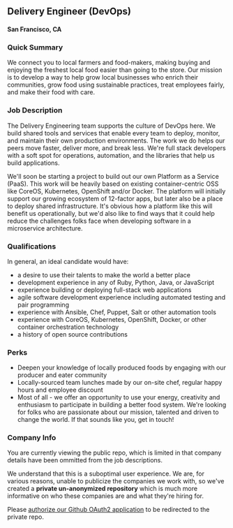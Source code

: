 ## Delivery Engineer (DevOps)
#### San Francisco, CA

### Quick Summary
We connect you to local farmers and food-makers, making buying and enjoying the freshest local food easier than going to the store. Our mission is to develop a way to help grow local businesses who enrich their communities, grow food using sustainable practices, treat employees fairly, and make their food with care.

### Job Description
The Delivery Engineering team supports the culture of DevOps here. We build shared tools and services that enable every team to deploy, monitor, and maintain their own production environments. The work we do helps our peers move faster, deliver more, and break less. We're full stack developers with a soft spot for operations, automation, and the libraries that help us build applications.

We'll soon be starting a project to build out our own Platform as a Service (PaaS).  This work will be heavily based on existing container-centric OSS like CoreOS, Kubernetes, OpenShift and/or Docker.  The platform will initially support our growing ecosystem of 12-factor apps, but later also be a place to deploy shared infrastructure.  It's obvious how a platform like this will benefit us operationally, but we'd also like to find ways that it could help reduce the challenges folks face when developing software in a microservice architecture.

### Qualifications
In general, an ideal candidate would have:
+	a desire to use their talents to make the world a better place
+	development experience in any of Ruby, Python, Java, or JavaScript
+	experience building or deploying full-stack web applications
+	agile software development experience including automated testing and pair programming
+	experience with Ansible, Chef, Puppet, Salt or other automation tools
+	experience with CoreOS, Kubernetes, OpenShift, Docker, or other container orchestration technology
+	a history of open source contributions

### Perks
+	Deepen your knowledge of locally produced foods by engaging with our producer and eater community
+	Locally-sourced team lunches made by our on-site chef, regular happy hours and employee discount
+	Most of all - we offer an opportunity to use your energy, creativity and enthusiasm to participate in building a better food system. We're looking for folks who are passionate about our mission, talented and driven to change the world. If that sounds like you, get in touch!

### Company Info
You are currently viewing the public repo, which is limited in that company details have been ommitted from the job descriptions.  
    
We understand that this is a suboptimal user experience.  We are, for various reasons, unable to publicize the companies we work with, so we've
created a **private un-anonymized repository** which is much more informative on who these companies are and what they're hiring for.  
    
Please [authorize our Github OAuth2 application](https://letsrockit.co/users/auth/github?job_id=r29vzcbfz2dz-delivery-engineer-devops) to be redirected to the private repo.
